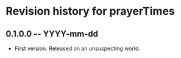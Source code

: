 # Revision history for prayerTimes

## 0.1.0.0 -- YYYY-mm-dd

* First version. Released on an unsuspecting world.
